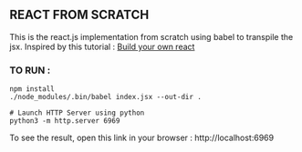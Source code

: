 ## REACT FROM SCRATCH

This is the react.js implementation from scratch using babel to transpile the jsx.
Inspired by this tutorial :
[Build your own react](https://pomb.us/build-your-own-react/)

### TO RUN :

```
npm install
./node_modules/.bin/babel index.jsx --out-dir .
```

```
# Launch HTTP Server using python
python3 -m http.server 6969
```

To see the result, open this link in your browser :
http://localhost:6969

